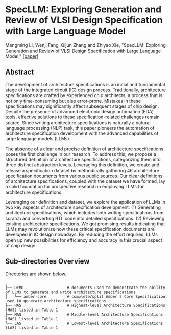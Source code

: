# SpecLLM: Exploring Generation and Review of VLSI Design Specification with Large Language Model
Mengming Li, Wenji Fang, Qijun Zhang and Zhiyao Xie, "SpecLLM: Exploring Generation and Review of VLSI Design Specification with Large Language Model," [[paper]](https://arxiv.org/pdf/2401.13266.pdf)

## Abstract
  The development of architecture specifications is an initial and fundamental stage of the integrated circuit (IC) design process. Traditionally, architecture specifications are crafted by experienced chip architects, a process that is not only time-consuming but also error-prone. Mistakes in these specifications may significantly affect subsequent stages of chip design. Despite the presence of advanced electronic design automation (EDA) tools, effective solutions to these specification-related challenges remain scarce. Since writing architecture specifications is naturally a natural language processing (NLP) task, this paper pioneers the automation of architecture specification development with the advanced capabilities of large language models (LLMs).

  The absence of a clear and precise definition of architecture specifications poses the first challenge in our research. To address this, we propose a structured definition of architecture specifications, categorizing them into three distinct abstraction levels.
Leveraging this definition, we create and release a specification dataset by methodically gathering 46 architecture specification documents from various public sources. Our clear definitions of architecture specifications, coupled with the dataset we have
formed, lay a solid foundation for prospective research in employing LLMs for architecture specifications. 

  Leveraging our definition and dataset, we explore the application of LLMs in two key aspects of architecture specification development: (1) Generating architecture specifications, which includes both writing specifications from scratch and converting RTL code into detailed specifications. (2) Reviewing existing architecture specifications. We got promising results indicating that LLMs may revolutionize how these critical specification documents are developed in IC design nowadays. By reducing the effort required, LLMs open up new possibilities for efficiency and accuracy in this crucial aspect of chip design.

## Sub-directories Overview

Directories are shown below.

```
.
├── DEMO                   # documents used to demonstrate the ability of LLMs to generate and write architecture specifications
│   └── amber-core         # complete/split Amber 2 Core Specification used to generate architecture specifications
├── HAS                    # Highest-level Architecture Specifications (HAS) listed in Table 1
├── MAS                    # Middle-level Architecture Specifications (MAS) listed in Table 1
└── LAS                    # Lowest-level Architecture Specifications (LAS) listed in Table 1
```

